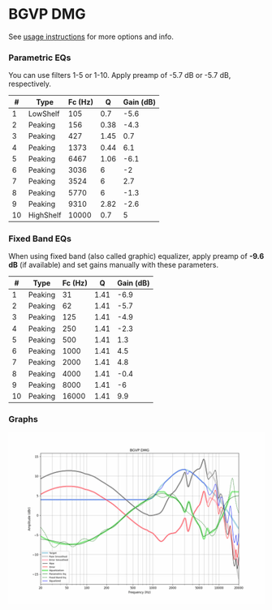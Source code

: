 # BGVP DMG
See [usage instructions](https://github.com/jaakkopasanen/AutoEq#usage) for more options and info.

### Parametric EQs
You can use filters 1-5 or 1-10. Apply preamp of -5.7 dB or -5.7 dB, respectively.

|   # | Type      |   Fc (Hz) |    Q |   Gain (dB) |
|-----|-----------|-----------|------|-------------|
|   1 | LowShelf  |       105 | 0.7  |        -5.6 |
|   2 | Peaking   |       156 | 0.38 |        -4.3 |
|   3 | Peaking   |       427 | 1.45 |         0.7 |
|   4 | Peaking   |      1373 | 0.44 |         6.1 |
|   5 | Peaking   |      6467 | 1.06 |        -6.1 |
|   6 | Peaking   |      3036 | 6    |        -2   |
|   7 | Peaking   |      3524 | 6    |         2.7 |
|   8 | Peaking   |      5770 | 6    |        -1.3 |
|   9 | Peaking   |      9310 | 2.82 |        -2.6 |
|  10 | HighShelf |     10000 | 0.7  |         5   |

### Fixed Band EQs
When using fixed band (also called graphic) equalizer, apply preamp of **-9.6 dB** (if available) and set gains manually with these parameters.

|   # | Type    |   Fc (Hz) |    Q |   Gain (dB) |
|-----|---------|-----------|------|-------------|
|   1 | Peaking |        31 | 1.41 |        -6.9 |
|   2 | Peaking |        62 | 1.41 |        -5.7 |
|   3 | Peaking |       125 | 1.41 |        -4.9 |
|   4 | Peaking |       250 | 1.41 |        -2.3 |
|   5 | Peaking |       500 | 1.41 |         1.3 |
|   6 | Peaking |      1000 | 1.41 |         4.5 |
|   7 | Peaking |      2000 | 1.41 |         4.8 |
|   8 | Peaking |      4000 | 1.41 |        -0.4 |
|   9 | Peaking |      8000 | 1.41 |        -6   |
|  10 | Peaking |     16000 | 1.41 |         9.9 |

### Graphs
![](./BGVP%20DMG.png)
